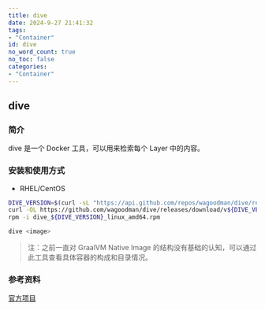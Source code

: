 ```yaml
---
title: dive
date: 2024-9-27 21:41:32
tags:
- "Container"
id: dive
no_word_count: true
no_toc: false
categories:
- "Container"
---
```


## dive

### 简介

dive 是一个 Docker 工具，可以用来检索每个 Layer 中的内容。

### 安装和使用方式

- RHEL/CentOS

```bash
DIVE_VERSION=$(curl -sL "https://api.github.com/repos/wagoodman/dive/releases/latest" | grep '"tag_name":' | sed -E 's/.*"v([^"]+)".*/\1/')
curl -OL https://github.com/wagoodman/dive/releases/download/v${DIVE_VERSION}/dive_${DIVE_VERSION}_linux_amd64.rpm
rpm -i dive_${DIVE_VERSION}_linux_amd64.rpm
```

```bash
dive <image>
```

> 注：之前一直对 GraalVM Native Image 的结构没有基础的认知，可以通过此工具查看具体容器的构成和目录情况。

### 参考资料

[官方项目](https://github.com/wagoodman/dive)
